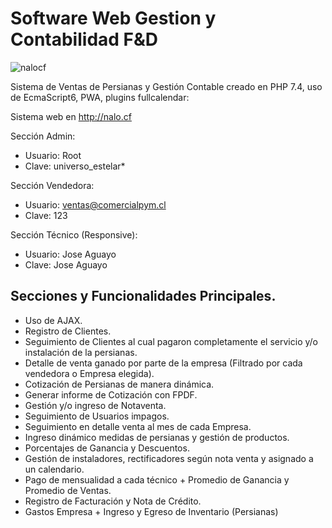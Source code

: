 # Software Web Gestion y Contabilidad F&D

![nalocf](https://user-images.githubusercontent.com/36216299/194539754-f5861d79-9374-4926-b163-5a3276a98308.PNG)

Sistema de Ventas de Persianas y Gestión Contable creado en PHP 7.4, uso de EcmaScript6, PWA, plugins fullcalendar:

Sistema web en http://nalo.cf

Sección Admin:
- Usuario: Root
- Clave: universo_estelar*

Sección Vendedora:
- Usuario: ventas@comercialpym.cl
- Clave: 123

Sección Técnico (Responsive):
- Usuario: Jose Aguayo
- Clave: Jose Aguayo

## Secciones y Funcionalidades Principales.
- Uso de AJAX.
- Registro de Clientes.
- Seguimiento de Clientes al cual pagaron completamente el servicio y/o instalación de la persianas.
- Detalle de venta ganado por parte de la empresa (Filtrado por cada vendedora o Empresa elegida).
- Cotización de Persianas de manera dinámica.
- Generar informe de Cotización con FPDF.
- Gestión y/o ingreso de Notaventa.
- Seguimiento de Usuarios impagos.
- Seguimiento en detalle venta al mes de cada Empresa.
- Ingreso dinámico medidas de persianas y gestión de productos.
- Porcentajes de Ganancia y Descuentos.
- Gestión de instaladores, rectificadores según nota venta y asignado a un calendario.
- Pago de mensualidad a cada técnico + Promedio de Ganancia y Promedio de Ventas.
- Registro de Facturación y Nota de Crédito.
- Gastos Empresa + Ingreso y Egreso de Inventario (Persianas) 



